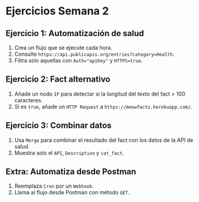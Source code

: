 # Ejercicios Semana 2

## Ejercicio 1: Automatización de salud

1. Crea un flujo que se ejecute cada hora.
2. Consulte `https://api.publicapis.org/entries?category=Health`.
3. Filtra solo aquellas con `Auth="apiKey"` y `HTTPS=true`.

## Ejercicio 2: Fact alternativo

1. Añade un nodo `IF` para detectar si la longitud del texto del fact > 100 caracteres.
2. Si es `true`, añade un `HTTP Request` a `https://meowfacts.herokuapp.com/`.

## Ejercicio 3: Combinar datos

1. Usa `Merge` para combinar el resultado del fact con los datos de la API de salud.
2. Muestra solo el `API`, `Description` y `cat_fact`.

## Extra: Automatiza desde Postman

1. Reemplaza `Cron` por un `Webhook`.
2. Llama al flujo desde Postman con método `GET`.
